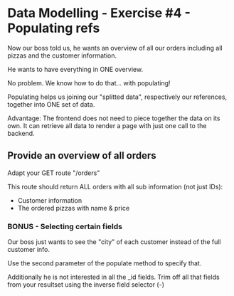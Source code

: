 # Data Modelling - Exercise #4 - Populating refs

Now our boss told us, he wants an overview of all our orders including all pizzas and the customer information. 

He wants to have everything in ONE overview.

No problem. We know how to do that... with populating!

Populating helps us joining our "splitted data", respectively our references, together into ONE set of data. 

Advantage: The frontend does not need to piece together the data on its own. It can retrieve all data to render a page with just one call to the backend.


## Provide an overview of all orders

Adapt your GET route "/orders"

This route should return ALL orders with all sub information (not just IDs):
* Customer information
* The ordered pizzas with name & price

### BONUS - Selecting certain fields

Our boss just wants to see the "city" of each customer instead of the full customer info. 

Use the second parameter of the populate method to specify that.

Additionally he is not interested in all the _id fields. Trim off all that fields from your resultset using the inverse field selector (-)